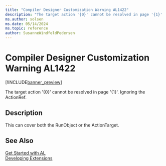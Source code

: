 ```yaml
---
title: "Compiler Designer Customization Warning AL1422"
description: "The target action '{0}' cannot be resolved in page '{1}'."
ms.author: solsen
ms.date: 05/14/2024
ms.topic: reference
author: SusanneWindfeldPedersen
---
```

[//]: # (START>DO_NOT_EDIT)
[//]: # (IMPORTANT:Do not edit any of the content between here and the END>DO_NOT_EDIT.)
[//]: # (Any modifications should be made in the .xml files in the ModernDev repo.)
# Compiler Designer Customization Warning AL1422

[!INCLUDE[banner_preview](../includes/banner_preview.md)]

The target action '{0}' cannot be resolved in page '{1}'. Ignoring the ActionRef.


## Description
This can cover both the RunObject or the ActionTarget.  

[//]: # (IMPORTANT: END>DO_NOT_EDIT)
## See Also  
[Get Started with AL](../devenv-get-started.md)  
[Developing Extensions](../devenv-dev-overview.md)  